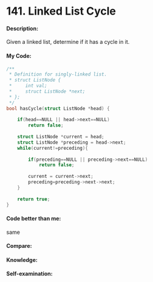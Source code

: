 <h1>141. Linked List Cycle</h1>

<h4>Description:</h4>
Given a linked list, determine if it has a cycle in it.

<h4>My Code:</h4>

```c
/**
 * Definition for singly-linked list.
 * struct ListNode {
 *     int val;
 *     struct ListNode *next;
 * };
 */
bool hasCycle(struct ListNode *head) {
   
    if(head==NULL || head->next==NULL)
        return false;
    
    struct ListNode *current = head;
    struct ListNode *preceding = head->next;
    while(current!=preceding){
        
        if(preceding==NULL || preceding->next==NULL)
            return false;
        
        current = current->next;
        preceding=preceding->next->next;
    }
    
    return true;
}
```

<h4>Code better than me:</h4>
same

<h4>Compare:</h4>


<h4>Knowledge:</h4>


<h4>Self-examination:</h4>

